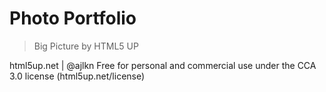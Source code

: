 # Photo Portfolio 

> Big Picture by HTML5 UP

html5up.net | @ajlkn
Free for personal and commercial use under the CCA 3.0 license (html5up.net/license)


